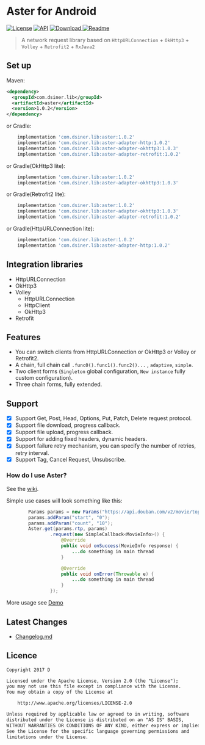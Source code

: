 # Aster for Android

[![License](https://img.shields.io/badge/license-Apache%202-green.svg)](https://www.apache.org/licenses/LICENSE-2.0)
[![API](https://img.shields.io/badge/API-9%2B-green.svg?style=flat)](https://android-arsenal.com/api?level=9)
[ ![Download](https://api.bintray.com/packages/dsiner/maven/aster/images/download.svg) ](https://bintray.com/dsiner/maven/aster/_latestVersion)
[![Readme](https://img.shields.io/badge/README-%E4%B8%AD%E6%96%87-brightgreen.svg)](https://github.com/Dsiner/Aster/blob/master/README-zh.md)

> A network request library based on `HttpURLConnection` + `OkHttp3` + `Volley` + `Retrofit2` + `RxJava2`

## Set up
Maven:
```xml
<dependency>
  <groupId>com.dsiner.lib</groupId>
  <artifactId>aster</artifactId>
  <version>1.0.2</version>
</dependency>
```
or Gradle:
```groovy
    implementation 'com.dsiner.lib:aster:1.0.2'
    implementation 'com.dsiner.lib:aster-adapter-http:1.0.2'
    implementation 'com.dsiner.lib:aster-adapter-okhttp3:1.0.3'
    implementation 'com.dsiner.lib:aster-adapter-retrofit:1.0.2'
```
or Gradle(OkHttp3 lite):
```groovy
    implementation 'com.dsiner.lib:aster:1.0.2'
    implementation 'com.dsiner.lib:aster-adapter-okhttp3:1.0.3'
```
or Gradle(Retrofit2 lite):
```groovy
    implementation 'com.dsiner.lib:aster:1.0.2'
    implementation 'com.dsiner.lib:aster-adapter-okhttp3:1.0.3'
    implementation 'com.dsiner.lib:aster-adapter-retrofit:1.0.2'
```
or Gradle(HttpURLConnection lite):
```groovy
    implementation 'com.dsiner.lib:aster:1.0.2'
    implementation 'com.dsiner.lib:aster-adapter-http:1.0.2'
```

## Integration libraries
* HttpURLConnection
* OkHttp3
* Volley
    * HttpURLConnection
    * HttpClient
    * OkHttp3
* Retrofit

## Features
- You can switch clients from HttpURLConnection or OkHttp3 or Volley or Retrofit2.
- A chain, full chain call `.func0().func1().func2()...` , `adaptive`, `simple`.
- Two client forms (`Singleton` global configuration, `New instance` fully custom configuration).
- Three chain forms, fully extended.

## Support
- [x] Support Get, Post, Head, Options, Put, Patch, Delete request protocol.
- [x] Support file download, progress callback.
- [x] Support file upload, progress callback.
- [x] Support for adding fixed headers, dynamic headers.
- [x] Support failure retry mechanism, you can specify the number of retries, retry interval.
- [x] Support Tag, Cancel Request, Unsubscribe.

### How do I use Aster?

See the [wiki](https://github.com/Dsiner/Aster/wiki).

Simple use cases will look something like this:
```java
        Params params = new Params("https://api.douban.com/v2/movie/top250");
        params.addParam("start", "0");
        params.addParam("count", "10");
        Aster.get(params.rtp, params)
                .request(new SimpleCallback<MovieInfo>() {
                    @Override
                    public void onSuccess(MovieInfo response) {
                        ...do something in main thread
                    }

                    @Override
                    public void onError(Throwable e) {
                        ...do something in main thread
                    }
                });
```

More usage see [Demo](app/src/main/java/com/d/aster/MainActivity.java)

## Latest Changes
- [Changelog.md](CHANGELOG.md)

## Licence

```txt
Copyright 2017 D

Licensed under the Apache License, Version 2.0 (the "License");
you may not use this file except in compliance with the License.
You may obtain a copy of the License at

    http://www.apache.org/licenses/LICENSE-2.0

Unless required by applicable law or agreed to in writing, software
distributed under the License is distributed on an "AS IS" BASIS,
WITHOUT WARRANTIES OR CONDITIONS OF ANY KIND, either express or implied.
See the License for the specific language governing permissions and
limitations under the License.
```
